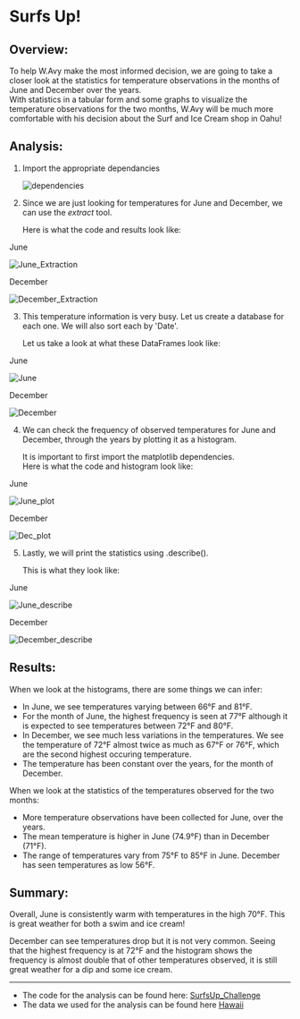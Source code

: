 # Surfs Up!

## Overview:  
To help W.Avy make the most informed decision, we are going to take a closer look at the statistics for temperature observations in the months of June and December over the years.  
With statistics in a tabular form and some graphs to visualize the temperature observations for the two months, W.Avy will be much more comfortable with his decision about the Surf and Ice Cream shop in Oahu!

## Analysis:

  1. Import the appropriate dependancies  
  
     ![dependencies](https://github.com/SoumyaAbraham/Surfs_Up/blob/main/Screenshots/dependencies.png)
     
  2. Since we are just looking for temperatures for June and December, we can use the _extract_ tool. 
  
      Here is what the code and results look like:
  
  June  
  
  ![June_Extraction](https://github.com/SoumyaAbraham/Surfs_Up/blob/main/Screenshots/june_extract.png)
  
  December
  
  ![December_Extraction](https://github.com/SoumyaAbraham/Surfs_Up/blob/main/Screenshots/dec_extract.png)
  
  
  3. This temperature information is very busy. Let us create a database for each one. We will also sort each by 'Date'.
  
      Let us take a look at what these DataFrames look like:
  
  June
  
  ![June](https://github.com/SoumyaAbraham/Surfs_Up/blob/main/Screenshots/junee_df.png)
  
  December
  
  ![December](https://github.com/SoumyaAbraham/Surfs_Up/blob/main/Screenshots/decem_df.png)
  
  4. We can check the frequency of observed temperatures for June and December, through the years by plotting it as a histogram. 
  
     It is important to first import the matplotlib dependencies.  
     Here is what the code and histogram look like:  
  
  June
  
  ![June_plot](https://github.com/SoumyaAbraham/Surfs_Up/blob/main/Screenshots/june_plot.png)
  
  December
  
  ![Dec_plot](https://github.com/SoumyaAbraham/Surfs_Up/blob/main/Screenshots/dec_plot.png)
  
  5. Lastly, we will print the statistics using .describe().
  
     This is what they look like:
  
  June
  
  ![June_describe](https://github.com/SoumyaAbraham/Surfs_Up/blob/main/Screenshots/june_describe.png)
  
  December
  
  ![December_describe](https://github.com/SoumyaAbraham/Surfs_Up/blob/main/Screenshots/dec_describe.png)
  
  
  ## Results:
  
  When we look at the histograms, there are some things we can infer: 
  
   * In June, we see temperatures varying between 66&deg;F and 81&deg;F.  
   * For the month of June, the highest frequency is seen at 77&deg;F although it is expected to see temperatures between 72&deg;F and 80&deg;F.  
   * In December, we see much less variations in the temperatures. We see the temperature of 72&deg;F almost twice as much as 67&deg;F or 76&deg;F, which are the second highest occuring temperature.   
   * The temperature has been constant over the years, for the month of December.  
    
 When we look at the statistics of the temperatures observed for the two months:
   * More temperature observations have been collected for June, over the years. 
   * The mean temperature is higher in June (74.9&deg;F) than in December (71&deg;F).
   * The range of temperatures vary from 75&deg;F to 85&deg;F in June. December has seen temperatures as low 56&deg;F.
    
  
  ## Summary:
  
Overall, June is consistently warm with temperatures in the high 70&deg;F. This is great weather for both a swim and ice cream!
    
December can see temperatures drop but it is not very common. Seeing that the highest frequency is at 72&deg;F and the histogram shows the frequency is almost double that of other temperatures observed, it is still great weather for a dip and some ice cream. 
    
  ---
 * The code for the analysis can be found here: [SurfsUp_Challenge](https://github.com/SoumyaAbraham/Surfs_Up/blob/main/SurfsUp_Challenge.ipynb)  
 * The data we used for the analysis can be found here [Hawaii](https://github.com/SoumyaAbraham/Surfs_Up/blob/main/hawaii.sqlite)
 
 
    
   
    

